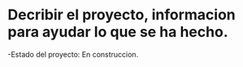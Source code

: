 <h1> Decribir el proyecto, informacion para ayudar lo que se ha hecho. </h1>

-Estado del proyecto: En construccion.
